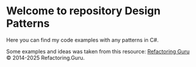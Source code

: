 # Welcome to repository Design Patterns

Here you can find my code examples with any patterns in C#.

Some examples and ideas was taken from this resource: [Refactoring Guru](https://refactoring.guru/) © 2014-2025 Refactoring.Guru.
